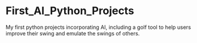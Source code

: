# First_AI_Python_Projects
My first python projects incorporating AI, including a golf tool to help users improve their swing and emulate the swings of others.
